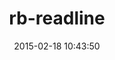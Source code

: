 ---
layout: post
title:  "rb-readline"
repo:   "ConnorAtherton/rb-readline"
date:   2015-02-18 10:43:50
gemurl: http://github.com/ConnorAtherton/rb-readline
---